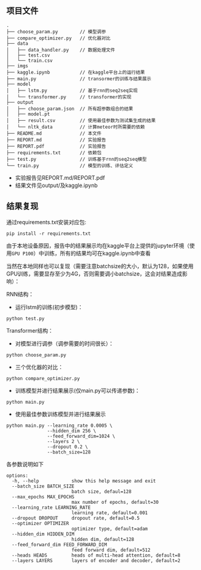 ## 项目文件

```shell
.
├── choose_param.py        // 模型调参
├── compare_optimizer.py   // 优化器对比
├── data
│   ├── data_handler.py    // 数据处理文件
│   ├── test.csv
│   └── train.csv
├── imgs
├── kaggle.ipynb           // 在kaggle平台上的运行结果
├── main.py                // transormer的训练与结果展示
├── model
│   ├── lstm.py            // 基于rnn的seq2seq实现
│   └── transformer.py     // transformer的实现
├── output
│   ├── choose_param.json  // 所有超参数组合的结果
│   ├── model.pt
│   ├── result.csv         // 使用最佳参数为测试集生成的结果
│   └── nltk_data          // 计算meteor时所需要的依赖
├── README.md              // 本文件
├── REPORT.md              // 实验报告
├── REPORT.pdf             // 实验报告
├── requirements.txt       // 依赖包
├── test.py                // 训练基于rnn的seq2seq模型
└── train.py               // 模型的训练、评估定义
```

- 实验报告见REPORT.md/REPORT.pdf
- 结果文件见output/及kaggle.ipynb

## 结果复现

通过requirements.txt安装对应包:

```shell
pip install -r requirements.txt
```

由于本地设备原因，报告中的结果展示均在kaggle平台上提供的jupyter环境（使用`GPU P100`）中训练，所有的结果均可在kaggle.ipynb中查看

当然在本地同样也可以复现（需要注意batchsize的大小，默认为128，如果使用GPU训练，需要显存至少为4G，否则需要调小batchsize，这会对结果造成影响）：

RNN结构：

- 运行lstm的训练(初步模型)：

```shell
python test.py
```

Transformer结构：

- 对模型进行调参（调参需要的时间很长）：

```shell
python choose_param.py
```

- 三个优化器的对比：

```shell
python compare_optimizer.py
```

- 训练模型并进行结果展示(仅main.py可以传递参数)：

```shell
python main.py
```

- 使用最佳参数训练模型并进行结果展示

```shell
python main.py --learning_rate 0.0005 \
               --hidden_dim 256 \
               --feed_forward_dim=1024 \
               --layers 2 \
               --dropout 0.2 \
               --batch_size=128
```

各参数说明如下

```shell
options:
  -h, --help            show this help message and exit
  --batch_size BATCH_SIZE
                        batch size, defaul=128
  --max_epochs MAX_EPOCHS
                        max number of epochs, default=30
  --learning_rate LEARNING_RATE
                        learning rate, default=0.001
  --dropout DROPOUT     dropout rate, default=0.5
  --optimizer OPTIMIZER
                        optimizer type, default=adam
  --hidden_dim HIDDEN_DIM
                        hidden dim, default=128
  --feed_forward_dim FEED_FORWARD_DIM
                        feed forward dim, default=512
  --heads HEADS         heads of multi-head attention, default=8
  --layers LAYERS       layers of encoder and decoder, default=2
```

